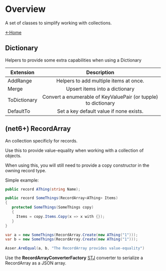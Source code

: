 ﻿# Overview
A set of classes to simplify working with collections.

[<-Home](../Home.md)  

## Dictionary
Helpers to provide some extra capabilities when using 
a Dictionary

|Extension|Description|
|    ---  |   :---:   |
|AddRange| Helpers to add multiple items at once.|
|Merge | Upsert items into a dictionary |
|ToDictionary| Convert a enumerable of KeyValuePair (or tupple) to dictionary |
|DefaultTo| Set a key default value if none exists.|

## (net6+) RecordArray
An collection specificly for records.

Use this to provide value-equality when working with a 
collection of objects.

When using this, you will still need to provide a 
copy constructor in the owning record type.

Simple example:
``` cs
public record AThing(string Name);

public record SomeThings(RecordArray<AThing> Items)
{
   protected SomeThings(SomeThings copy)
   {
     Items = copy.Items.Copy(x => x with {});
   }
}

var a = new SomeThings(RecordArray.Create(new AThing("1")));
var b = new SomeThings(RecordArray.Create(new AThing("1")));

Asser.AreEqual(a, b, "The RecordArray provides value-equality")
```

Use the __RecordArrayConverterFactory__
 [STJ](https://learn.microsoft.com/en-us/dotnet/standard/serialization/system-text-json/overview)
converter to serialize a RecordArray as a JSON array.

